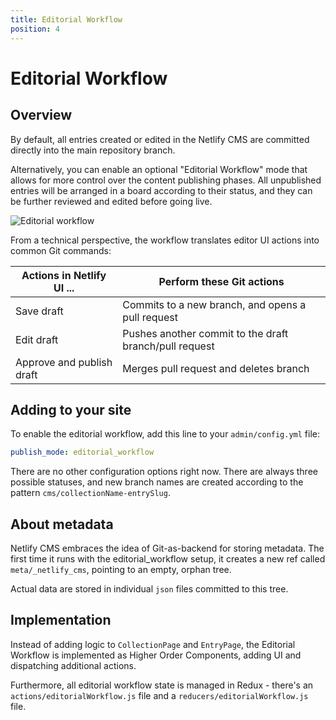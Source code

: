 ```yaml
---
title: Editorial Workflow
position: 4
---
```


# Editorial Workflow

## Overview

By default, all entries created or edited in the Netlify CMS are committed directly into the main repository branch.

Alternatively, you can enable an optional "Editorial Workflow" mode that allows for more control over the content publishing phases. All unpublished entries will be arranged in a board according to their status, and they can be further reviewed and edited before going live.

![Editorial workflow](https://cloud.githubusercontent.com/assets/33676/19452442/d10d9002-948f-11e6-9463-06955b6c15c8.png)

From a technical perspective, the workflow translates editor UI actions into common Git commands:

Actions in Netlify UI ...	| Perform these Git actions
--- | ---
Save draft | Commits to a new branch, and opens a pull request
Edit draft | Pushes another commit to the draft branch/pull request
Approve and publish draft | Merges pull request and deletes branch

## Adding to your site

To enable the editorial workflow, add this line to your `admin/config.yml` file:

``` yaml
publish_mode: editorial_workflow
```

There are no other configuration options right now. There are always three possible statuses, and new branch names are created according to the pattern `cms/collectionName-entrySlug`.

## About metadata

Netlify CMS embraces the idea of Git-as-backend for storing metadata. The first time it runs with the editorial_workflow setup, it creates a new ref called `meta/_netlify_cms`, pointing to an empty, orphan tree.

Actual data are stored in individual `json` files committed to this tree.

## Implementation

Instead of adding logic to `CollectionPage` and `EntryPage`, the Editorial Workflow is implemented as Higher Order Components, adding UI and dispatching additional actions.

Furthermore, all editorial workflow state is managed in Redux - there's an `actions/editorialWorkflow.js` file and a `reducers/editorialWorkflow.js` file.
